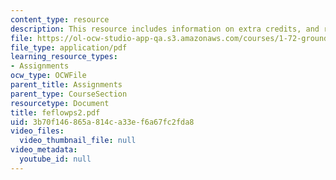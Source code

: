 ```yaml
---
content_type: resource
description: This resource includes information on extra credits, and relevent questions.
file: https://ol-ocw-studio-app-qa.s3.amazonaws.com/courses/1-72-groundwater-hydrology-fall-2005/3b70f146865a814ca33ef6a67fc2fda8_feflowps2.pdf
file_type: application/pdf
learning_resource_types:
- Assignments
ocw_type: OCWFile
parent_title: Assignments
parent_type: CourseSection
resourcetype: Document
title: feflowps2.pdf
uid: 3b70f146-865a-814c-a33e-f6a67fc2fda8
video_files:
  video_thumbnail_file: null
video_metadata:
  youtube_id: null
---
```

